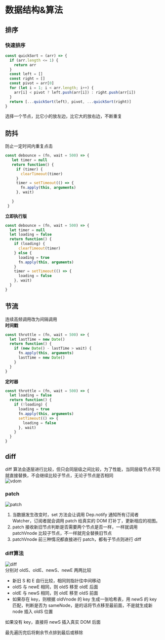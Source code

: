 # 数据结构&算法
## 排序
### 快速排序
```js
const quickSort = (arr) => {
  if (arr.length <= 1) {
    return arr
  }
  const left = []
  const right = []
  const pivot = arr[0]
  for (let i = 1; i < arr.length; i++) {
    arr[i] < pivot ? left.push(arr[i]) : right.push(arr[i])
  }
  return [...quickSort(left), pivot, ...quickSort(right)]
}
```
选择一个节点，比它小的放左边，比它大的放右边，不断重复

## 防抖
防止一定时间内重复点击
```js
const debounce = (fn, wait = 500) => {
   let timer = null
   return function() {
     if (timer) {
       clearTimeout(timer)
     }
     timer = setTimeout(() => {
       fn.apply(this, arguments)
     }, wait)
 
   }
 }
```
**立即执行版**
```js
const debounce = (fn, wait = 500) => {
  let timer = null
  let loading = false
  return function() {
    if (loading) {
      clearTimeout(timer)
    } else {
      loading = true
      fn.apply(this, arguments)
    }
    timer = setTimeout(() => {
      loading = false
    }, wait)
  }
}
```

## 节流
连续高频调用改为间隔调用  
**时间戳**
```js
const throttle = (fn, wait = 500) => {
  let lastTime = new Date()
  return function() {
    if (new Date() - lastTime > wait) {
      fn.apply(this, arguments)
      lastTime = new Date()
    }
  }
}

```
**定时器**
```js
const throttle = (fn, wait = 500) => {
  let loading = false
  return function() {
    if (!loading) {
      loading = true
      fn.apply(this, arguments)
      setTimeout(() => {
        loading = false
      }, wait)
    }
  }
}
```

## diff
diff 算法会逐层进行比较，但只会同层级之间比较，为了性能，当同层级节点不同就直接替换，不会继续比较子节点，无论子节点是否相同  
![vdom](https://s1.huangchengtuo.com/img/0416vdom.png)
### patch
![patch](https://s1.huangchengtuo.com/img/0416patch.png)
1. 当数据发生改变时，set 方法会让调用 Dep.notify 通知所有订阅者 Watcher，订阅者就会调用 patch 给真实的 DOM 打补丁，更新相应的视图。
2. patch 接收新旧节点判断是否需要两个节点是否一样，一样就调用 patchVnode 比较子节点，不一样就完全替换旧节点
3. patchVnode 前三种情况都直接进行 patch，都有子节点则进行 diff
### diff算法
![diff](https://s1.huangchengtuo.com/img/0416diff.png)    
分别对 oldS、oldE、newS、newE 两两比较
* 新旧 S 和 E 自行比较，相同则指针往中间移动
* oldS 与 newE 相同，则 oldS 移至 oldE 后面
* oldE 与 newS 相同，则 oldE 移至 oldS 前面
* 如果存在 key，则根据 oldVnode 的 key 生成一张哈希表，用 newS 的 key 匹配，判断是否为 sameNode，是的话将节点移至最前面，不是就生成新 node 插入 oldS 位置  

如果没有 key，直接将 newS 插入真实 DOM 后面  

最先遍历完后将剩余节点排到最后或移除
